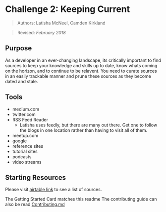 # Challenge 2: Keeping Current

> Authors: Latisha McNeel, Camden Kirkland

> Revised: *February 2018*

## Purpose

As a developer in an ever-changing landscape, its critically important to find sources to keep your knowledge and skills up to date, know whats coming on the horizon, and to continue to be relavent. You need to curate sources in an easily trackable manner and prune these sources as they become dated and stale.

## Tools

- medium.com
- twitter.com
- RSS Feed Reader
  - Latisha uses feedly, but there are many out there. Get one to follow the blogs in one location rather than having to visit all of them.
- meetup.com
- google
- reference sites
- tutorial sites
- podcasts
- video streams

## Starting Resources

Please visit [airtable link]() to see a list of sources.

The Getting Started Card matches this readme
The contributing guide can also be read [Contributing.md](contributing.md)